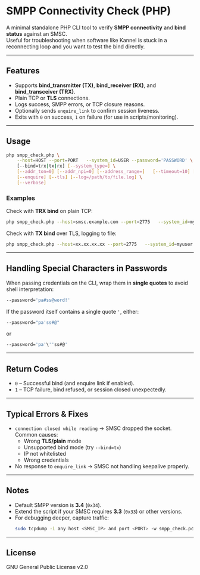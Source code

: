 # SMPP Connectivity Check (PHP)

A minimal standalone PHP CLI tool to verify **SMPP connectivity** and **bind status** against an SMSC.  
Useful for troubleshooting when software like Kannel is stuck in a reconnecting loop and you want to test the bind directly.

---

## Features
- Supports **bind_transmitter (TX)**, **bind_receiver (RX)**, and **bind_transceiver (TRX)**.
- Plain TCP or **TLS** connections.
- Logs success, SMPP errors, or TCP closure reasons.
- Optionally sends `enquire_link` to confirm session liveness.
- Exits with `0` on success, `1` on failure (for use in scripts/monitoring).

---

## Usage

```bash
php smpp_check.php \
    --host=HOST --port=PORT   --system_id=USER --password='PASSWORD' \
    [--bind=trx|tx|rx] [--system_type=] \
    [--addr_ton=0] [--addr_npi=0] [--address_range=]   [--timeout=10] [--read_timeout=10] \
    [--enquire] [--tls] [--log=/path/to/file.log] \
    [--verbose]
```

### Examples

Check with **TRX bind** on plain TCP:
```bash
php smpp_check.php --host=smsc.example.com --port=2775   --system_id=myuser --password='pa#ss@word!'   --bind=trx --enquire --verbose
```

Check with **TX bind** over TLS, logging to file:
```bash
php smpp_check.php --host=xx.xx.xx.xx --port=2775   --system_id=myuser --password='mypass'   --bind=tx --tls --log=./smpp_check.log
```

---

## Handling Special Characters in Passwords
When passing credentials on the CLI, wrap them in **single quotes** to avoid shell interpretation:

```bash
--password='pa#ss@word!'
```

If the password itself contains a single quote `'`, either:
```bash
--password="pa'ss#@"
```
or
```bash
--password='pa'\''ss#@'
```

---

## Return Codes
- `0` – Successful bind (and enquire link if enabled).
- `1` – TCP failure, bind refused, or session closed unexpectedly.

---

## Typical Errors & Fixes
- `connection closed while reading` → SMSC dropped the socket. Common causes:
  - Wrong **TLS/plain** mode
  - Unsupported bind mode (try `--bind=tx`)
  - IP not whitelisted
  - Wrong credentials
- No response to `enquire_link` → SMSC not handling keepalive properly.

---

## Notes
- Default SMPP version is **3.4** (`0x34`).
- Extend the script if your SMSC requires **3.3** (`0x33`) or other versions.
- For debugging deeper, capture traffic:
  ```bash
  sudo tcpdump -i any host <SMSC_IP> and port <PORT> -w smpp_check.pcap
  ```

---

## License
GNU General Public License v2.0
